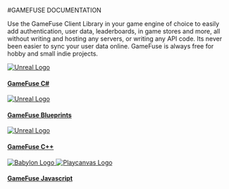 #GAMEFUSE DOCUMENTATION
<div class="home-container">
    <div class="home-header">
        <!-- <img src="https://res.cloudinary.com/dgwqhqk47/image/upload/v1721165348/gamefuse-assets/explore-bar.png" />
        <h1> GAMEFUSE DOCUMENTATION </h1>
        <p> Get login in your game in 5 minutes. Select your language below.</p> -->
        <p> Use the GameFuse Client Library in your game engine of choice to easily add authentication, user data, leaderboards, in game stores and more, all without writing and hosting any servers, or writing any API code. Its never been easier to sync your user data online. GameFuse is always free for hobby and small indie projects. </p>
    </div>
    <div class="main-container">
        <!-- First row with 2 cards -->
        <div class="card-row">
            <a href="/C%23_Unity_3D/getting%20started/" class="card">
                <img src="https://res.cloudinary.com/dgwqhqk47/image/upload/v1721165349/gamefuse-assets/unreal-logo.png" alt="Unreal Logo" />
                <h4><b>GameFuse C#</b></h4>
            </a>
            <a href="/Blueprints%20Unreal/getting%20started/" class="card">
                <img src="https://res.cloudinary.com/dgwqhqk47/image/upload/v1721165349/gamefuse-assets/unreal-logo.png" alt="Unreal Logo" />
                <h4><b>GameFuse Blueprints</b></h4>
            </a>
        </div>
        <!-- Second row with 2 cards -->
        <div class="card-row">
            <a href="/C%2B%2B%20Unreal%20Engine/getting%20started/" class="card">
                <img src="https://res.cloudinary.com/dgwqhqk47/image/upload/v1721165349/gamefuse-assets/unity-logo.png" alt="Unreal Logo" />
                <h4><b>GameFuse C++</b></h4>
            </a>
            <a href="/JS%20Playcanvas%2C%20PixiJS%2C%20BabylonJS/getting%20started/" class="card">
                <div class="flex-row"
                    <img src="https://res.cloudinary.com/dgwqhqk47/image/upload/v1721165349/gamefuse-assets/pixi-logo.png" alt="Pixi Logo" />
                    <img src="https://res.cloudinary.com/dgwqhqk47/image/upload/v1721165349/gamefuse-assets/babylon-logo.png" alt="Babylon Logo" />
                    <img src="https://res.cloudinary.com/dgwqhqk47/image/upload/v1721165349/gamefuse-assets/playcanvas-logo.png" alt="Playcanvas Logo" />
                </div>
                <h4><b>GameFuse Javascript</b></h4>
            </a>
        </div>
    </div>
</div>
